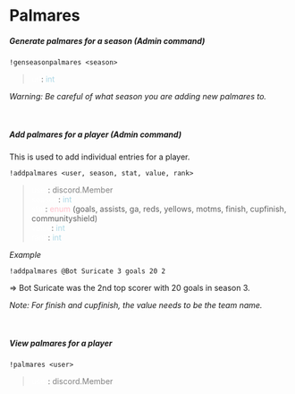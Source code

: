 # Palmares

##### Generate palmares for a season _(Admin command)_

    !genseasonpalmares <season>

><span style="color:white">url</span>: <span style="color:lightblue">int</span>

_Warning: Be careful of what season you are adding new palmares to._

<br>

##### Add palmares for a player _(Admin command)_
This is used to add individual entries for a player.

    !addpalmares <user, season, stat, value, rank>

><span style="color:white">user</span>: <span style="color:grey">discord.Member</span><br>
><span style="color:white">season</span>: <span style="color:lightblue">int</span><br>
><span style="color:white">stat</span>: <span style="color:pink">enum</span> (goals, assists, ga, reds, yellows, motms, finish, cupfinish, communityshield)<br>
><span style="color:white">value</span>: <span style="color:lightblue">int</span><br>
><span style="color:white">rank</span>: <span style="color:lightblue">int</span>


_Example_

`!addpalmares @Bot Suricate 3 goals 20 2`

=> Bot Suricate was the 2nd top scorer with 20 goals in season 3.

_Note: For finish and cupfinish, the value needs to be the team name._

<br>


##### View palmares for a player

    !palmares <user>

><span style="color:white">user</span>: <span style="color:grey">discord.Member</span><br>
